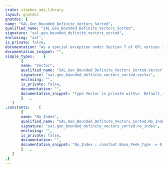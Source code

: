 ```yaml
---
crate: stephes_ada_library
layout: gnatdoc
gnatdoc: {
name: "SAL.Gen_Bounded_Definite_Vectors_Sorted",
qualified_name: "SAL.Gen_Bounded_Definite_Vectors_Sorted",
signature: "sal.gen_bounded_definite_vectors_sorted",
enclosing: "sal",
is_private: false,
documentation: "As a special exception under Section 7 of GPL version 3, you are granted\nadditional permissions described in the GCC Runtime Library Exception,\nversion 3.1, as published by the Free Software Foundation.\n\n@formal Element_Type\n@formal Element_Compare\n@formal Capacity",
documentation_snippet: "",
simple_types:    [
       {
       name: "Vector",
       qualified_name: "SAL.Gen_Bounded_Definite_Vectors_Sorted.Vector",
       signature: "sal.gen_bounded_definite_vectors_sorted.vector",
       enclosing: "",
       is_private: false,
       documentation: "",
       documentation_snippet: "type Vector is private with\n  Default_Initial_Condition => Last_Index (Vector) = No_Index;",
       }   ,
   ]
,constants:    [
       {
       name: "No_Index",
       qualified_name: "SAL.Gen_Bounded_Definite_Vectors_Sorted.No_Index",
       signature: "sal.gen_bounded_definite_vectors_sorted.no_index",
       enclosing: "",
       is_private: false,
       documentation: "",
       documentation_snippet: "No_Index : constant Base_Peek_Type := 0;",
       }   ,
   ]
,}
---
```

